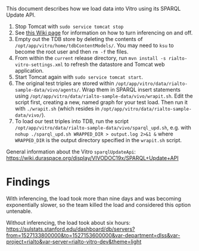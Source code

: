 This document describes how we load data into Vitro using its SPARQL Update API.

1. Stop Tomcat with `sudo service tomcat stop`
2. See [this Wiki page](https://github.com/sul-dlss/rialto/wiki/Disable-enable-inferencing-at-startup) for information on how to turn inferencing on and off.
3. Empty out the TDB store by deleting the contents of `/opt/app/vitro/home/tdbContentModels/`. You may need to `ksu` to become the root user and then `rm -f` the files.
4. From within the `current` release directory, run `mvn install -s rialto-vitro-settings.xml` to refresh the datastore and Tomcat web application.
5. Start Tomcat again with `sudo service tomcat start`.
6. The original test triples are stored within `/opt/app/vitro/data/rialto-sample-data/vivo/agents/`. Wrap them in SPARQL insert statements using `/opt/app/vitro/data/rialto-sample-data/vivo/wrapit.sh`. Edit the script first, creating a new, named graph for your test load. Then run it with `./wrapit.sh` (which resides in `/opt/app/vitro/data/rialto-sample-data/vivo/`).
7. To load our test triples into TDB, run the script `/opt/app/vitro/data/rialto-sample-data/vivo/sparql_upd.sh`, e.g. with `nohup ./sparql_upd.sh WRAPPED_DIR > output.log 2>&1 &` where `WRAPPED_DIR` is the output directory specified in the `wrapit.sh` script.

General information about the Vitro `sparqlUpdateApi`: https://wiki.duraspace.org/display/VIVODOC19x/SPARQL+Update+API

# Findings

With inferencing, the load took more than nine days and was becoming exponentially slower, so the team killed the load and considered this option untenable.

Without inferencing, the load took about six hours: https://sulstats.stanford.edu/dashboard/db/servers?from=1527133800000&to=1527153600000&var-department=dlss&var-project=rialto&var-server=rialto-vitro-dev&theme=light